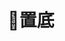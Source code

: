---
title: "📌置底"
description: "置底的東西"
slug: "bottom"
image: https://myrr.penli.quest/category/anchor.webp
style:
    background: "#FF7575"
    color: "#fff"
---
